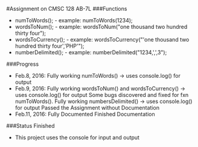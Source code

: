 #Assignment on CMSC 128 AB-7L
###Functions
* numToWords(); - example: numToWords(1234);
* wordsToNum(); - example: wordsToNum("one thousand two hundred thirty four");
* wordsToCurrency(); - example: wordsToCurrency("'one thousand two hundred thirty four','PHP'");
* numberDelimited(); - example: numberDelimited("1234,',',3");

###Progress 
* Feb.8, 2016: 	Fully working numToWords() -> uses console.log() for output
* Feb.9, 2016: 	Fully working wordsToNum() and wordsToCurrency() -> uses console.log() for output
		Some bugs discovered and fixed for fxn numToWords().
		Fully working numbersDelimited() -> uses console.log() for output
		Passed the Assignment without Documentation
* Feb.11, 2016:	Fully Documented
		Finished Documentation

###Status
	Finished
	

* This project uses the console for input and output
